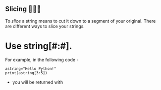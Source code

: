 ## Slicing 🍕🍕🍕

To *slice* a string means to cut it down to a segment of your original. There are different ways to slice your strings. 

# Use **string[#:#]**.

For example, in the following code -

<pre><code>astring="Hello Python!"
print(astring[3:5])</code></pre>

- you will be returned with 
